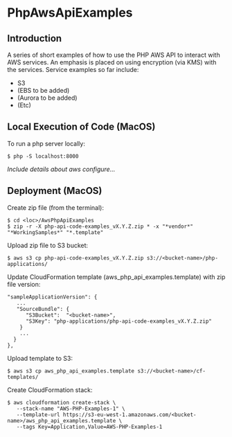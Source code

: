 # PhpAwsApiExamples
## Introduction
A series of short examples of how to use the PHP AWS API to interact with AWS services. An emphasis is placed on using encryption (via KMS) with the services.  Service examples so far include:
* S3
* (EBS to be added)
* (Aurora to be added)
* (Etc)

## Local Execution of Code (MacOS)
To run a php server locally:
```
$ php -S localhost:8000
```

*Include details about aws configure...*

## Deployment (MacOS)
Create zip file (from the terminal):
```
$ cd <loc>/AwsPhpApiExamples
$ zip -r -X php-api-code-examples_vX.Y.Z.zip * -x "*vendor*" "*WorkingSamples*" "*.template"
```

Upload zip file to S3 bucket:
```
$ aws s3 cp php-api-code-examples_vX.Y.Z.zip s3://<bucket-name>/php-applications/
```

Update CloudFormation template (aws_php_api_examples.template) with zip file version:
```
"sampleApplicationVersion": {
   ...
   "SourceBundle": {
      "S3Bucket":  "<bucket-name>",
      "S3Key": "php-applications/php-api-code-examples_vX.Y.Z.zip"
    }
    ...
  }
},
```

Upload template to S3:
```
$ aws s3 cp aws_php_api_examples.template s3://<bucket-name>/cf-templates/
```

Create CloudFormation stack:
```
$ aws cloudformation create-stack \
   --stack-name "AWS-PHP-Examples-1" \
   --template-url https://s3-eu-west-1.amazonaws.com/<bucket-name>/aws_php_api_examples.template \
   --tags Key=Application,Value=AWS-PHP-Examples-1
```
